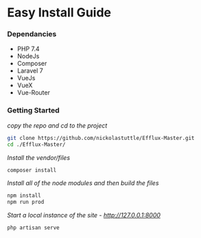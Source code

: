 # Easy Install Guide

### Dependancies

- PHP 7.4
- NodeJs
- Composer
- Laravel 7
- VueJs 
- VueX 
- Vue-Router

### Getting Started

*copy the repo  and cd to the project*
```bash
git clone https://github.com/nickolastuttle/Efflux-Master.git
cd ./Efflux-Master/
```

*Install the vendor/files*
```bash
composer install
```

*Install all of the node modules and then build the files*
```bash
npm install
npm run prod
```

*Start a local instance of the site - http://127.0.0.1:8000*
```bash
php artisan serve
```
